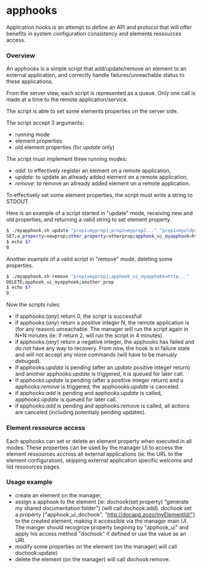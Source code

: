 # apphooks

Application hooks is an attempt to define an API and protocol that will offer benefits in system configuration consistency and elements ressources access.

### Overview
An apphooks is a simple script that add/update/remove an element to an external application, and correctly handle failures/unreachable status to these applications.

From the server view, each script is represented as a queue. Only one call is made at a time to the remote application/service.

The script is able to set some elements properties on the server side.

The script accept 3 arguments:
* running mode
* element properties
* old element properties (for *update* only)

The script must implement three running modes:
* *add*:    to effectively register an element on a remote application,
* *update*: to update an allready added element on a remote application,
* *remove*: to remove an allready added element on a remote application.

To effectively set some element properties, the script must write a string to STDOUT.

Here is an example of a script started in "update" mode, receiving new and old properties,
and returning a valid string to set element property.
```sh
$ ./myapphook.sh update "prop1=myprop1;prop2=myprop2..." "prop1=myoldprop1;prop2=myoldprop2..."
SET;a_property=newprop;other_property=otherprop;apphook_ui_myapphook=http://myappaddress/elementId
$ echo $?
0
```

Another example of a valid script in "remove" mode, deleting some properties.
```sh
$ ./myapphook.sh remove "prop1=myprop1;apphook_ui_myapphokk=http..."
DELETE;apphook_ui_myapphook;another_prop
$ echo $?
0
```


Now the scripts rules:
- if apphooks:(*any*) return 0, the script is successfull
- if apphooks:(*any*) return a positive integer N, the remote application is (for any reason) unreachable. The manager will run the script again in N*N minutes (ie: if return 2, will run the script in 4 minutes)
- if apphooks:(*any*) return a negative integer, the apphooks has failed and do not have any way to recovery. From now, the hook is in failure state and will not accept any more commands (will have to be manualy debuged).
- if apphooks:*update* is pending (after an *update* positive integer return) and another apphooks:*update* is triggered, it is queued for later call.
- if apphooks:*update* is pending (after a positive integer return) and a apphooks:*remove* is triggered, the apphoooks:*update* is canceled.
- if apphooks:*add* is pending and apphooks:*update* is called, apphooks:*update* is queued for later call.
- if apphooks:*add* is pending and apphooks:*remove* is called, all actions are canceled (including potentialy pending updates).


### Element ressource access
Each apphooks can set or delete an element property when executed in all modes. These properties can be used by the manager UI to access the element ressources accross all external applications (ie: the URL to the element configuration), skipping external application specific welcome and list ressources pages.

### Usage example
- create an element on the manager,
- assign a apphook to the element (ie: dochook(set property) "generate my shared documentation folder") (will call dochook:add). dochook set a property {"apphook_ui_dochook", "http://docapp.zozo/myElementId/"} to the created element, making it accessible via the manager main UI. The manger should recognize property begining by "apphook_ui" and apply his access method "dochook" if defined or use the value as an URI.
- modify some properties on the element (on the manager) will call dochook:update)
- delete the element (on the manager) will call dochook:remove.